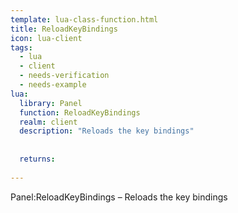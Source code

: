 ```yaml
---
template: lua-class-function.html
title: ReloadKeyBindings
icon: lua-client
tags:
  - lua
  - client
  - needs-verification
  - needs-example
lua:
  library: Panel
  function: ReloadKeyBindings
  realm: client
  description: "Reloads the key bindings"
  
  
  returns:
    
---
```


<div class="lua__search__keywords">
Panel:ReloadKeyBindings &#x2013; Reloads the key bindings
</div>

